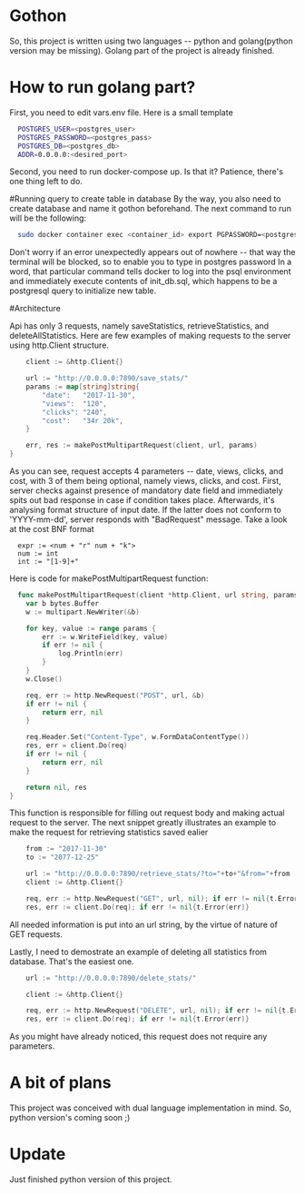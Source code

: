 # Gothon

So, this project is written using two languages -- python and golang(python version may be missing). Golang part of the project is already finished.

# How to run golang part?

First, you need to edit vars.env file. Here is a small template

```bash
  POSTGRES_USER=<postgres_user>
  POSTGRES_PASSWORD=<postgres_pass>
  POSTGRES_DB=<postgres_db>
  ADDR=0.0.0.0:<desired_port>
```

Second, you need to run docker-compose up. Is that it? Patience, there's one thing left to do. 

#Running query to create table in database
By the way, you also need to create database and name it gothon beforehand. The next command to run will be the following:
```bash
  sudo docker container exec <container_id> export PGPASSWORD=<postgres_password"; psql -h <your_lan_ip> -U postgres -W gothon -c "$(cat init_db.sql)"
```
Don't worry if an error unexpectedly appears out of nowhere -- that way the terminal will be blocked, so to enable you to type in postgres password
In a word, that particular command tells docker to log into the psql environment and immediately execute contents of init_db.sql, which happens to be 
a postgresql query to initialize new table. 

#Architecture

Api has only 3 requests, namely saveStatistics, retrieveStatistics, and deleteAllStatistics. 
Here are few examples of making requests to the server using http.Client structure.

```go
	client := &http.Client{}

	url := "http://0.0.0.0:7890/save_stats/"
	params := map[string]string{
		"date":   "2017-11-30",
		"views":  "120",
		"clicks": "240",
		"cost":   "34r 20k",
	}

	err, res := makePostMultipartRequest(client, url, params)
}
```
As you can see, request accepts 4 parameters -- date, views, clicks, and cost, with 3 of them being optional, namely views, clicks, and cost.
First, server checks against presence of mandatory date field and immediately spits out bad response in case if condition takes place. 
Afterwards, it's analysing format structure of input date. If the latter does not conform to 'YYYY-mm-dd', server responds with "BadRequest" message. 
Take a look at the cost BNF format
```
  expr := <num + "r" num + "k">
  num := int
  int := "[1-9]+"
```
Here is code for makePostMultipartRequest function:
```go
  func makePostMultipartRequest(client *http.Client, url string, params map[string]string) (err error, res *http.Response) {
	var b bytes.Buffer
	w := multipart.NewWriter(&b)

	for key, value := range params {
		err := w.WriteField(key, value)
		if err != nil {
			log.Println(err)
		}
	}
	w.Close()

	req, err := http.NewRequest("POST", url, &b)
	if err != nil {
		return err, nil
	}

	req.Header.Set("Content-Type", w.FormDataContentType())
	res, err = client.Do(req)
	if err != nil {
		return err, nil
	}

	return nil, res
}
```
This function is responsible for filling out request body and making actual request to the server.
The next snippet greatly illustrates an example to make the request for retrieving statistics saved ealier 
```go
	from := "2017-11-30"
	to := "2077-12-25"

	url := "http://0.0.0.0:7890/retrieve_stats/?to="+to+"&from="+from
	client := &http.Client{}

	req, err := http.NewRequest("GET", url, nil); if err != nil{t.Error(err)}
	res, err := client.Do(req); if err != nil{t.Error(err)}
```
All needed information is put into an url string, by the virtue of nature of GET requests. 

Lastly, I need to demostrate an example of deleting all statistics from database. That's the easiest one.

```go
	url := "http://0.0.0.0:7890/delete_stats/"

	client := &http.Client{}

	req, err := http.NewRequest("DELETE", url, nil); if err != nil{t.Error(err)}
	res, err := client.Do(req); if err != nil{t.Error(err)}
```
As you might have already noticed, this request does not require any parameters.

# A bit of plans

This project was conceived with dual language implementation in mind. So, python version's coming soon ;)

# Update

Just finished python version of this project. 
